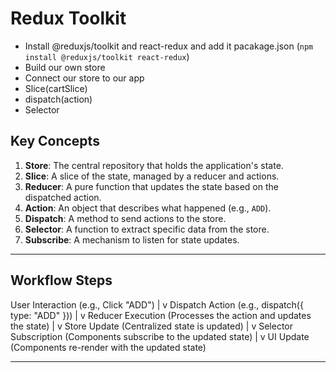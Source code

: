 # Redux Toolkit
 - Install @reduxjs/toolkit and react-redux and add it pacakage.json (`npm install @reduxjs/toolkit react-redux`)
 - Build our own store
 - Connect our store to our app
 - Slice(cartSlice) 
 - dispatch(action)
 - Selector

## Key Concepts

1. **Store**: The central repository that holds the application's state.
2. **Slice**: A slice of the state, managed by a reducer and actions.
3. **Reducer**: A pure function that updates the state based on the dispatched action.
4. **Action**: An object that describes what happened (e.g., `ADD`).
5. **Dispatch**: A method to send actions to the store.
6. **Selector**: A function to extract specific data from the store.
7. **Subscribe**: A mechanism to listen for state updates.

---

## Workflow Steps

User Interaction (e.g., Click "ADD")
        |
        v
Dispatch Action (e.g., dispatch({ type: "ADD" }))
        |
        v
Reducer Execution (Processes the action and updates the state)
        |
        v
Store Update (Centralized state is updated)
        |
        v
Selector Subscription (Components subscribe to the updated state)
        |
        v
UI Update (Components re-render with the updated state)

---
